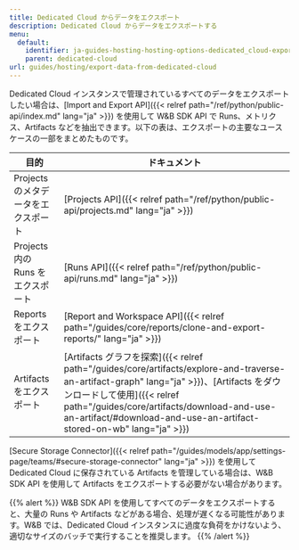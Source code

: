 ```yaml
---
title: Dedicated Cloud からデータをエクスポート
description: Dedicated Cloud からデータをエクスポートする
menu:
  default:
    identifier: ja-guides-hosting-hosting-options-dedicated_cloud-export-data-from-dedicated-cloud
    parent: dedicated-cloud
url: guides/hosting/export-data-from-dedicated-cloud
---
```


Dedicated Cloud インスタンスで管理されているすべてのデータをエクスポートしたい場合は、[Import and Export API]({{< relref path="/ref/python/public-api/index.md" lang="ja" >}}) を使用して W&B SDK API で Runs、メトリクス、Artifacts などを抽出できます。以下の表は、エクスポートの主要なユースケースの一部をまとめたものです。

| 目的 | ドキュメント |
|---|---|
| Projects のメタデータをエクスポート | [Projects API]({{< relref path="/ref/python/public-api/projects.md" lang="ja" >}}) |
| Projects 内の Runs をエクスポート | [Runs API]({{< relref path="/ref/python/public-api/runs.md" lang="ja" >}}) |
| Reports をエクスポート | [Report and Workspace API]({{< relref path="/guides/core/reports/clone-and-export-reports/" lang="ja" >}}) |
| Artifacts をエクスポート | [Artifacts グラフを探索]({{< relref path="/guides/core/artifacts/explore-and-traverse-an-artifact-graph" lang="ja" >}})、[Artifacts をダウンロードして使用]({{< relref path="/guides/core/artifacts/download-and-use-an-artifact/#download-and-use-an-artifact-stored-on-wb" lang="ja" >}}) |

[Secure Storage Connector]({{< relref path="/guides/models/app/settings-page/teams/#secure-storage-connector" lang="ja" >}}) を使用して Dedicated Cloud に保存されている Artifacts を管理している場合は、W&B SDK API を使用して Artifacts をエクスポートする必要がない場合があります。

{{% alert %}}
W&B SDK API を使用してすべてのデータをエクスポートすると、大量の Runs や Artifacts などがある場合、処理が遅くなる可能性があります。W&B では、Dedicated Cloud インスタンスに過度な負荷をかけないよう、適切なサイズのバッチで実行することを推奨します。
{{% /alert %}}